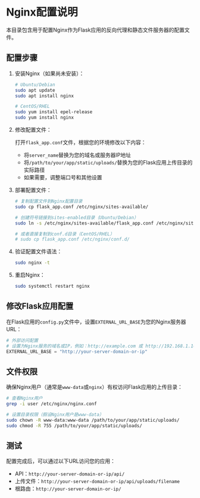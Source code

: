 # Nginx配置说明

本目录包含用于配置Nginx作为Flask应用的反向代理和静态文件服务器的配置文件。

## 配置步骤

1. 安装Nginx（如果尚未安装）：

   ```bash
   # Ubuntu/Debian
   sudo apt update
   sudo apt install nginx

   # CentOS/RHEL
   sudo yum install epel-release
   sudo yum install nginx
   ```

2. 修改配置文件：

   打开`flask_app.conf`文件，根据您的环境修改以下内容：

   - 将`server_name`替换为您的域名或服务器IP地址
   - 将`/path/to/your/app/static/uploads/`替换为您的Flask应用上传目录的实际路径
   - 如果需要，调整端口号和其他设置

3. 部署配置文件：

   ```bash
   # 复制配置文件到Nginx配置目录
   sudo cp flask_app.conf /etc/nginx/sites-available/

   # 创建符号链接到sites-enabled目录（Ubuntu/Debian）
   sudo ln -s /etc/nginx/sites-available/flask_app.conf /etc/nginx/sites-enabled/

   # 或者直接复制到conf.d目录（CentOS/RHEL）
   # sudo cp flask_app.conf /etc/nginx/conf.d/
   ```

4. 验证配置文件语法：

   ```bash
   sudo nginx -t
   ```

5. 重启Nginx：

   ```bash
   sudo systemctl restart nginx
   ```

## 修改Flask应用配置

在Flask应用的`config.py`文件中，设置`EXTERNAL_URL_BASE`为您的Nginx服务器URL：

```python
# 外部访问配置
# 设置为Nginx服务的域名或IP，例如：http://example.com 或 http://192.168.1.100
EXTERNAL_URL_BASE = "http://your-server-domain-or-ip"
```

## 文件权限

确保Nginx用户（通常是`www-data`或`nginx`）有权访问Flask应用的上传目录：

```bash
# 查看Nginx用户
grep -i user /etc/nginx/nginx.conf

# 设置目录权限（假设Nginx用户是www-data）
sudo chown -R www-data:www-data /path/to/your/app/static/uploads/
sudo chmod -R 755 /path/to/your/app/static/uploads/
```

## 测试

配置完成后，可以通过以下URL访问您的应用：

- API：`http://your-server-domain-or-ip/api/`
- 上传文件：`http://your-server-domain-or-ip/api/uploads/filename`
- 根路由：`http://your-server-domain-or-ip/` 